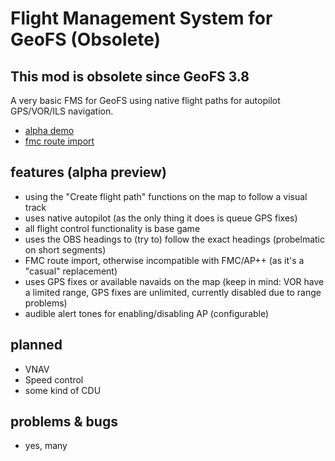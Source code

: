 # Flight Management System for GeoFS (Obsolete)

## This mod is obsolete since GeoFS 3.8

A very basic FMS for GeoFS using native flight paths for autopilot GPS/VOR/ILS navigation.

- [alpha demo](https://youtu.be/1d1XBDeL_Sc)
- [fmc route import](https://youtu.be/UpVoFMS6Ouw)

## features (alpha preview)

- using the "Create flight path" functions on the map to follow a visual track
- uses native autopilot (as the only thing it does is queue GPS fixes)
- all flight control functionality is base game
- uses the OBS headings to (try to) follow the exact headings (probelmatic on short segments)
- FMC route import, otherwise incompatible with FMC/AP++ (as it's a "casual" replacement)
- uses GPS fixes or available navaids on the map (keep in mind: VOR have a limited range, GPS fixes are unlimited, currently disabled due to range problems)
- audible alert tones for enabling/disabling AP (configurable)

## planned
- VNAV
- Speed control
- some kind of CDU

## problems & bugs
- yes, many
